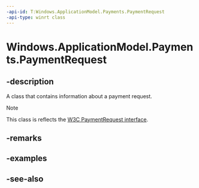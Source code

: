 ```yaml
---
-api-id: T:Windows.ApplicationModel.Payments.PaymentRequest
-api-type: winrt class
---
```


<!-- Class syntax.
public class PaymentRequest : Windows.ApplicationModel.Payments.IPaymentRequest
-->

# Windows.ApplicationModel.Payments.PaymentRequest

## -description
A class that contains information about a payment request.

> [!NOTE]
> This class is reflects the [W3C PaymentRequest interface](https://www.w3.org/TR/payment-request/#paymentrequest-interface).

## -remarks


## -examples

## -see-also